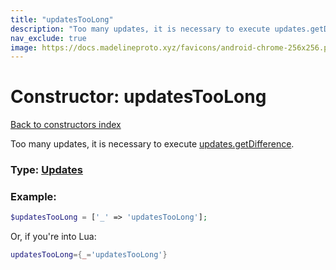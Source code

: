 ```yaml
---
title: "updatesTooLong"
description: "Too many updates, it is necessary to execute updates.getDifference."
nav_exclude: true
image: https://docs.madelineproto.xyz/favicons/android-chrome-256x256.png
---
```

# Constructor: updatesTooLong  
[Back to constructors index](index.md)



Too many updates, it is necessary to execute [updates.getDifference](../methods/updates.getDifference.md).




### Type: [Updates](../types/Updates.md)


### Example:

```php
$updatesTooLong = ['_' => 'updatesTooLong'];
```  


Or, if you're into Lua:

```lua
updatesTooLong={_='updatesTooLong'}

```


